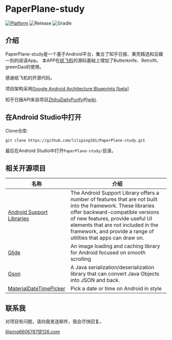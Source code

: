 # PaperPlane-study

[![Platform](https://img.shields.io/badge/platform-Android-blue.svg)](https://github.com/marktony/ZhiHuDaily)
![Release](https://img.shields.io/badge/release-1.0.0-blue.svg)
![Gradle](https://img.shields.io/badge/gradle-2.2.2-blue.svg)

## 介绍

PaperPlane-study是一个基于Android平台，集合了知乎日报、果壳精选和豆瓣一刻的阅读App。
本APP在[纸飞机](https://github.com/TonnyL/PaperPlane)的源码基础上增加了Butterknife、Retrofit、greenDao的使用。

感谢纸飞机的开源代码。

项目架构采用[Google Android Architecture Blueprints [beta]](https://github.com/googlesamples/android-architecture)

知乎日报API来自项目[ZhihuDailyPurify](https://github.com/izzyleung/ZhihuDailyPurify)的[wiki](https://github.com/izzyleung/ZhihuDailyPurify/wiki/%E7%9F%A5%E4%B9%8E%E6%97%A5%E6%8A%A5-API-%E5%88%86%E6%9E%90).


## 在Android Studio中打开


Clone仓库:
```
git clone https://github.com/liliping101/PaperPlane-study.git
```

最后在Android Studio中打开`PaperPlane-study/`目录。

## 相关开源项目
名称 | 介绍
--------- | --------
[Android Support Libraries](https://developer.android.com/topic/libraries/support-library/index.html) | The Android Support Library offers a number of features that are not built into the framework. These libraries offer backward-compatible versions of new features, provide useful UI elements that are not included in the framework, and provide a range of utilities that apps can draw on.
[Glide](https://github.com/bumptech/glide) | An image loading and caching library for Android focused on smooth scrolling
[Gson](https://github.com/google/gson) | A Java serialization/deserialization library that can convert Java Objects into JSON and back.
[MaterialDateTimePicker](https://github.com/wdullaer/MaterialDateTimePicker) | Pick a date or time on Android in style

## 联系我
对项目有问题，请向我发送邮件，我会尽快回复。

liliping6606787@126.com

